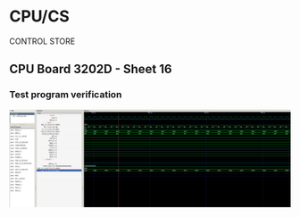 # CPU/CS

CONTROL STORE

## CPU Board 3202D - Sheet 16

### Test program verification

![Screenshot from GTKWave](gtkwave.png)